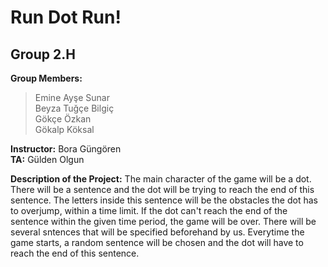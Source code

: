 # Run Dot Run!

## **Group 2.H**
**Group Members:**    
>Emine Ayşe Sunar  
>Beyza Tuğçe Bilgiç  
>Gökçe Özkan  
>Gökalp Köksal  

**Instructor:** Bora Güngören  
**TA:** Gülden Olgun  


**Description of the Project:** The main character of the game will be a dot. There will be a sentence and the dot will be trying to reach the end of this sentence. The letters inside this sentence will be the obstacles the dot has to overjump, within a time limit. If the dot can't reach the end of the sentence within the given time period, the game will be over. 
There will be several sntences that will be specified beforehand by us. Everytime the game starts, a random sentence will be chosen and the dot will have to reach the end of this sentence.
